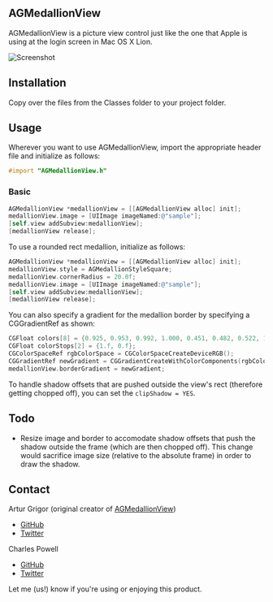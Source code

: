 ## AGMedallionView

AGMedallionView is a picture view control just like the one that Apple is using at the login screen in Mac OS X Lion.

![Screenshot](http://cbpowell.github.com/AGMedallionView/AGMedallionViewImage.png)

## Installation

Copy over the files from the Classes folder to your project folder.

## Usage

Wherever you want to use AGMedallionView, import the appropriate header file and initialize as follows:

``` objective-c
#import "AGMedallionView.h"
```

### Basic

``` objective-c
AGMedallionView *medallionView = [[AGMedallionView alloc] init];
medallionView.image = [UIImage imageNamed:@"sample"];
[self.view addSubview:medallionView];
[medallionView release];
```

To use a rounded rect medallion, initialize as follows:

``` objective-c
AGMedallionView *medallionView = [[AGMedallionView alloc] init];
medallionView.style = AGMedallionStyleSquare;
medallionView.cornerRadius = 20.0f;
medallionView.image = [UIImage imageNamed:@"sample"];
[self.view addSubview:medallionView];
[medallionView release];
```

You can also specify a gradient for the medallion border by specifying a CGGradientRef as shown:

``` objective-c
CGFloat colors[8] = {0.925, 0.953, 0.992, 1.000, 0.451, 0.482, 0.522, 1.000};
CGFloat colorStops[2] = {1.f, 0.f};
CGColorSpaceRef rgbColorSpace = CGColorSpaceCreateDeviceRGB();
CGGradientRef newGradient = CGGradientCreateWithColorComponents(rgbColorSpace, colors, colorStops, 2);
medallionView.borderGradient = newGradient;
```

To handle shadow offsets that are pushed outside the view's rect (therefore getting chopped off), you can set the `clipShadow = YES`.

## Todo
- Resize image and border to accomodate shadow offsets that push the shadow outside the frame (which are then chopped off). This change would sacrifice image size (relative to the absolute frame) in order to draw the shadow.


## Contact

Artur Grigor (original creator of [AGMedallionView](https://github.com/arturgrigor/AGMedallionView))
- [GitHub](http://github.com/arturgrigor)
- [Twitter](http://twitter.com/arturgrigor)

Charles Powell
- [GitHub](http://github.com/cbpowell)
- [Twitter](http://twitter.com/seventhcolumn)

Let me (us!) know if you're using or enjoying this product.